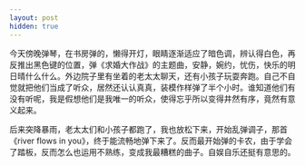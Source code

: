 ```yaml
---
layout: post
hidden: true
---
```

今天傍晚弹琴，在书房弹的，懒得开灯，眼睛逐渐适应了暗色调，辨认得白色，再反推出黑色键的位置，弹《求婚大作战》的主题曲，安静，婉约，忧伤，快乐的明日晴什么什么。外边院子里有坐着的老太太聊天，还有小孩子玩耍奔跑。自己不自觉就把他们当成了听众，居然还认认真真，装模作样弹了半个小时。谁知道他们有没有听呢，我是假想他们是我唯一的听众，使得忘乎所以变得井然有序，竟然有意义起来。

后来突降暴雨，老太太们和小孩子都跑了，我也放松下来，开始乱弹调子，那首《river flows in you》，终于能流畅地弹下来了。反而最开始弹的卡农，由于学会了踏板，反而怎么也运用不熟练，变成我最糟糕的曲子。自娱自乐还挺有意思的。